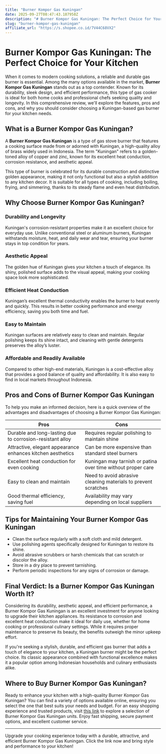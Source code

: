 ```yaml
---
title: "Burner Kompor Gas Kuningan"
date: 2025-09-27T08:47:43.187958Z
description: "# Burner Kompor Gas Kuningan: The Perfect Choice for Your Kitchen..."
slug: "burner-kompor-gas-kuningan"
affiliate_url: "https://s.shopee.co.id/7V44C68VX2"
---
```

# Burner Kompor Gas Kuningan: The Perfect Choice for Your Kitchen

When it comes to modern cooking solutions, a reliable and durable gas burner is essential. Among the many options available in the market, **Burner Kompor Gas Kuningan** stands out as a top contender. Known for its durability, sleek design, and efficient performance, this type of gas cooker is ideal for both home cooks and professional chefs seeking quality and longevity. In this comprehensive review, we'll explore the features, pros and cons, and why you should consider choosing a Kuningan-based gas burner for your kitchen needs.

## What is a Burner Kompor Gas Kuningan?

A **Burner Kompor Gas Kuningan** is a type of gas stove burner that features a cooking surface made from or adorned with Kuningan, a high-quality alloy of brass widely used in Indonesia. The term "Kuningan" refers to a golden-toned alloy of copper and zinc, known for its excellent heat conduction, corrosion resistance, and aesthetic appeal.

This type of burner is celebrated for its durable construction and distinctive golden appearance, making it not only functional but also a stylish addition to any kitchen decor. It is suitable for all types of cooking, including boiling, frying, and simmering, thanks to its steady flame and even heat distribution.

## Why Choose Burner Kompor Gas Kuningan?

### Durability and Longevity

Kuningan's corrosion-resistant properties make it an excellent choice for everyday use. Unlike conventional steel or aluminum burners, Kuningan withstands moisture, heat, and daily wear and tear, ensuring your burner stays in top condition for years.

### Aesthetic Appeal

The golden hue of Kuningan gives your kitchen a touch of elegance. Its shiny, polished surface adds to the visual appeal, making your cooking space look more sophisticated.

### Efficient Heat Conduction

Kuningan’s excellent thermal conductivity enables the burner to heat evenly and quickly. This results in better cooking performance and energy efficiency, saving you both time and fuel.

### Easy to Maintain

Kuningan surfaces are relatively easy to clean and maintain. Regular polishing keeps its shine intact, and cleaning with gentle detergents preserves the alloy’s luster.

### Affordable and Readily Available

Compared to other high-end materials, Kuningan is a cost-effective alloy that provides a good balance of quality and affordability. It is also easy to find in local markets throughout Indonesia.

## Pros and Cons of Burner Kompor Gas Kuningan

To help you make an informed decision, here is a quick overview of the advantages and disadvantages of choosing a Burner Kompor Gas Kuningan:

| **Pros** | **Cons** |
|------------|--------------|
| Durable and long-lasting due to corrosion-resistant alloy | Requires regular polishing to maintain shine |
| Attractive, elegant appearance enhances kitchen aesthetics | Can be more expensive than standard steel burners |
| Excellent heat conduction for even cooking | Kuningan may tarnish or patina over time without proper care |
| Easy to clean and maintain | Need to avoid abrasive cleaning materials to prevent scratches |
| Good thermal efficiency, saving fuel | Availability may vary depending on local suppliers |

## Tips for Maintaining Your Burner Kompor Gas Kuningan

- Clean the surface regularly with a soft cloth and mild detergent.
- Use polishing agents specifically designed for Kuningan to restore its shine.
- Avoid abrasive scrubbers or harsh chemicals that can scratch or discolor the alloy.
- Store in a dry place to prevent tarnishing.
- Perform periodic inspections for any signs of corrosion or damage.

## Final Verdict: Is a Burner Kompor Gas Kuningan Worth It?

Considering its durability, aesthetic appeal, and efficient performance, a Burner Kompor Gas Kuningan is an excellent investment for anyone looking to upgrade their kitchen appliances. Its resistance to corrosion and excellent heat conduction make it ideal for daily use, whether for home cooking or professional culinary settings. While it requires proper maintenance to preserve its beauty, the benefits outweigh the minor upkeep effort.

If you're seeking a stylish, durable, and efficient gas burner that adds a touch of elegance to your kitchen, a Kuningan burner might be the perfect choice. Its classic appearance combined with functional excellence makes it a popular option among Indonesian households and culinary enthusiasts alike.

## Where to Buy Burner Kompor Gas Kuningan?

Ready to enhance your kitchen with a high-quality Burner Kompor Gas Kuningan? You can find a variety of options available online, ensuring you select the one that best suits your needs and budget. For an easy shopping experience and trusted products, visit [this link](https://s.shopee.co.id/7V44C68VX2) to explore a selection of Burner Kompor Gas Kuningan units. Enjoy fast shipping, secure payment options, and excellent customer service.

---

Upgrade your cooking experience today with a durable, attractive, and efficient Burner Kompor Gas Kuningan. Click the link now and bring style and performance to your kitchen!